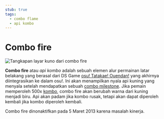 ```yaml
---
stub: true
tags:
  - combo flame
  - api kombo
---
```


# Combo fire

![Tangkapan layar kuno dari combo fire](/wiki/shared/combo-fire.jpg "Selamat tinggal combo fire")

**Combo fire** atau *api kombo* adalah sebuah elemen alur permainan latar belakang yang berasal dari DS Game [osu! Tatakae! Ouendan!](https://en.wikipedia.org/wiki/Osu!_Tatakae!_Ouendan "Wikipedia") yang akhirnya diintegrasikan ke dalam osu!. Ini akan menampilkan nyala api kuning yang menyala setelah mendapatkan sebuah [combo milestone](/wiki/Glossary/Combo_milestone). Jika pemain memperoleh 500x [kombo](/wiki/Glossary/Combo_(score_multiplier)), combo fire akan berubah warna dari kuning menjadi biru. Api akan padam jika kombo rusak, tetapi akan dapat diperoleh kembali jika kombo diperoleh kembali.

Combo fire dinonaktifkan pada 5 Maret 2013 karena masalah kinerja.

<!--TODO: Add images and links-->
